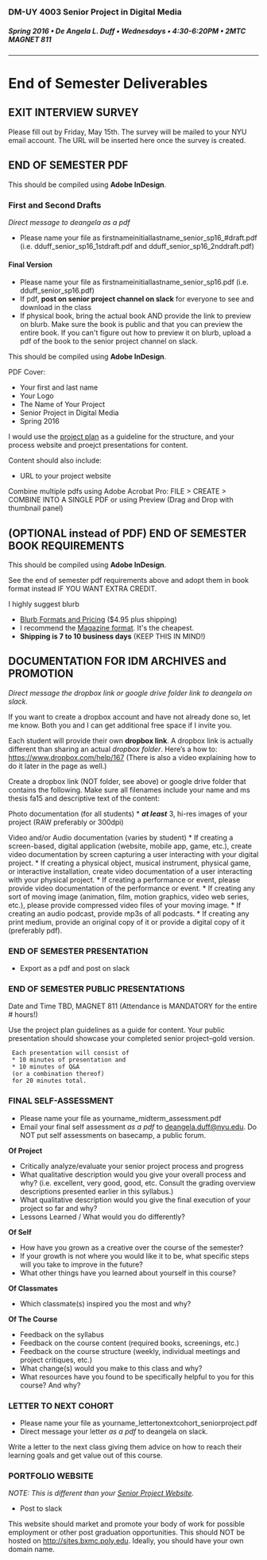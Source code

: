 ### DM-UY 4003 Senior Project in Digital Media
##### Spring 2016 • De Angela L. Duff • Wednesdays • 4:30-6:20PM • 2MTC MAGNET 811 

---

# End of Semester Deliverables

## EXIT INTERVIEW SURVEY
Please fill out by Friday, May 15th. The survey will be mailed to your NYU email account. The URL will be inserted here once the survey is created.

## END OF SEMESTER PDF
This should be compiled using **Adobe InDesign**.

### First and Second Drafts
*Direct message to deangela as a pdf*
* Please name your file as firstnameinitiallastname_senior_sp16_#draft.pdf (i.e. dduff_senior_sp16_1stdraft.pdf and dduff_senior_sp16_2nddraft.pdf)

#### Final Version
* Please name your file as firstnameinitiallastname_senior_sp16.pdf (i.e. dduff_senior_sp16.pdf) 
* If pdf, **post on senior project channel on slack** for everyone to see and download in the class
* If physical book, bring the actual book AND provide the link to preview on blurb. Make sure the book is public and that you can preview the entire book. If you can't figure out how to preview it on blurb, upload a pdf of the book to the senior project channel on slack.

This should be compiled using **Adobe InDesign**.   

PDF Cover:
* Your first and last name
* Your Logo
* The Name of Your Project
* Senior Project in Digital Media
* Spring 2016

I would use the [project plan](dm4003_senior_project_plan.md) as a guideline for the structure, and your process website and proejct presentations for content.
 
Content should also include:
  * URL to your project website


Combine multiple pdfs using Adobe Acrobat Pro:
FILE > CREATE > COMBINE INTO A SINGLE PDF
or using Preview (Drag and Drop with thumbnail panel)


## (OPTIONAL instead of PDF) END OF SEMESTER BOOK REQUIREMENTS

This should be compiled using **Adobe InDesign**.    

See the end of semester pdf requirements above and adopt them in book format instead IF YOU WANT EXTRA CREDIT.

I highly suggest blurb
* [Blurb Formats and Pricing](http://www.blurb.com/create/book/pricing#color-pocket) ($4.95 plus shipping)
* I recommend the [Magazine format](http://www.blurb.com/pricing#magazines). It's the cheapest.
* **Shipping is 7 to 10 business days** (KEEP THIS IN MIND!)


## DOCUMENTATION FOR IDM ARCHIVES and PROMOTION

*Direct message the dropbox link or google drive folder link to deangela on slack.*

If you want to create a dropbox account and have not already done so, let me know. Both you and I can get additional free space if I invite you.

Each student will provide their own **dropbox link**. A dropbox link is actually different than sharing an actual *dropbox folder*. Here’s a how to: https://www.dropbox.com/help/167 (There is also a video explaining how to do it later in the page as well.) 
 
Create a dropbox link (NOT folder, see above) or google drive folder that contains the following. Make sure all filenames include your name and ms thesis fa15 and descriptive text of the content: 

Photo documentation (for all students)
    * ***at least*** 3, hi-res images of your project (RAW preferably or 300dpi)

Video and/or Audio documentation (varies by student)
    * If creating a screen-based, digital application (website, mobile app, game, etc.), create video documentation by screen capturing a user interacting with your digital project.
    * If creating a physical object, musical instrument, physical game, or interactive installation, create video documentation of a user interacting with your physical project.
    * If creating a performance or event, please provide video documentation of the performance or event.
    * If creating any sort of moving image (animation, film, motion graphics, video web series, etc.), please provide compressed video files of your moving image.
    * If creating an audio podcast, provide mp3s of all podcasts.
    * If creating any print medium, provide an original copy of it or provide a digital copy of it (preferably pdf).

  

### END OF SEMESTER PRESENTATION
* Export as a pdf and post on slack


### END OF SEMESTER PUBLIC PRESENTATIONS

Date and Time TBD,
MAGNET 811 (Attendance is MANDATORY for the entire # hours!)

Use the project plan guidelines as a guide for content. Your public presentation should showcase your completed senior project–gold version.


     Each presentation will consist of 
     * 10 minutes of presentation and 
     * 10 minutes of Q&A 
     (or a combination thereof)
     for 20 minutes total. 


### FINAL SELF-ASSESSMENT

* Please name your file as yourname_midterm_assessment.pdf
* Email your final self assessment *as a pdf* to deangela.duff@nyu.edu. Do NOT put self assessments on basecamp, a public forum.

**Of Project**
* Critically analyze/evaluate your senior project process and progress
* What qualitative description would you give your overall process and why? (i.e. excellent, very good, good, etc. Consult the grading overview descriptions presented earlier in this syllabus.)
* What qualitative description would you give the final execution of your project so far and why?
* Lessons Learned / What would you do differently?

**Of Self**
* How have you grown as a creative over the course of the semester?
* If your growth is not where you would like it to be, what specific steps will you take to improve in the future?
* What other things have you learned about yourself in this course?

**Of Classmates**
* Which classmate(s) inspired you the most and why? 

**Of The Course**
* Feedback on the syllabus 
* Feedback on the course content (required books, screenings, etc.)
* Feedback on the course structure (weekly, individual meetings and project critiques, etc.)
* What change(s) would you make to this class and why?
* What resources have you found to be specifically helpful to you for this course? And why?


### LETTER TO NEXT COHORT   

* Please name your file as yourname_lettertonextcohort_seniorproject.pdf
* Direct message your letter *as a pdf* to deangela on slack. 

Write a letter to the next class giving them advice on how to reach their learning goals and get value out of this course.


### PORTFOLIO WEBSITE
*NOTE: This is different than your <a href="dm4003_senior_project_blog.md">Senior Project Website</a>.*

* Post to slack

This website should market and promote your body of work for possible employment or other post graduation opportunities. This should NOT be hosted on http://sites.bxmc.poly.edu. Ideally, you should have your own domain name.







